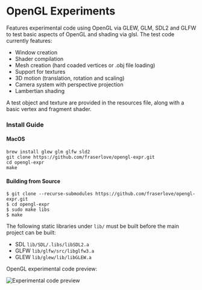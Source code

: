 # OpenGL Experiments
Features experimental code using OpenGL via GLEW, GLM, SDL2 and GLFW to test basic aspects of OpenGL and shading via glsl. The test code currently features:
  - Window creation
  - Shader compilation
  - Mesh creation (hard coaded vertices or .obj file loading)
  - Support for textures
  - 3D motion (translation, rotation and scaling)
  - Camera system with perspective projection
  - Lambertian shading

A test object and texture are provided in the resources file, along with a basic vertex and fragment shader.

### Install Guide

#### MacOS
```
brew install glew glm glfw sld2
git clone https://github.com/fraserlove/opengl-expr.git
cd opengl-expr
make
```

#### Building from Source
```
$ git clone --recurse-submodules https://github.com/fraserlove/opengl-expr.git
$ cd opengl-expr
$ sudo make libs
$ make
```

The following static libraries under `lib/` must be built before the main project can be built:
 - SDL `lib/SDL/.libs/libSDL2.a`
 - GLFW `lib/glfw/src/libglfw3.a`
 - GLEW `lib/glew/lib/libGLEW.a`

OpenGL experimental code preview:

![Experimental code preview](https://i.imgur.com/0Regwp5.png)